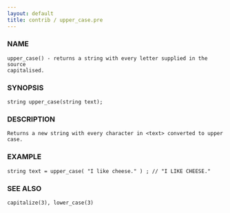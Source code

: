 ```yaml
---
layout: default
title: contrib / upper_case.pre
---
```


### NAME

    upper_case() - returns a string with every letter supplied in the source
    capitalised.

### SYNOPSIS

    string upper_case(string text);

### DESCRIPTION

    Returns a new string with every character in <text> converted to upper case.

### EXAMPLE

    string text = upper_case( "I like cheese." ) ; // "I LIKE CHEESE."

### SEE ALSO

    capitalize(3), lower_case(3)
